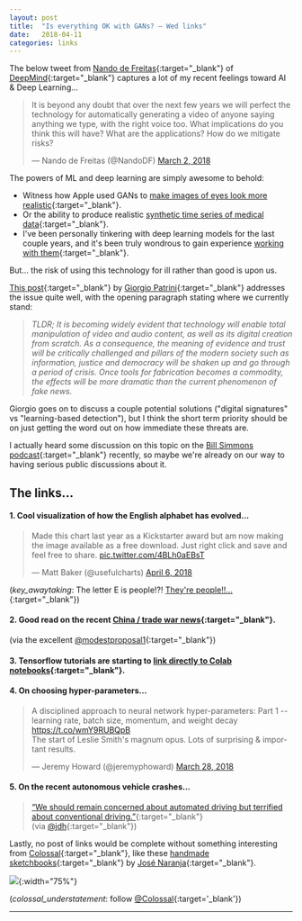 ```yaml
---
layout: post
title:  "Is everything OK with GANs? — Wed links"
date:   2018-04-11
categories: links
---
```


The below tweet from [Nando de Freitas](https://twitter.com/NandoDF/){:target="_blank"} of [DeepMind](https://twitter.com/deepmindai){:target="_blank"} captures a lot of my recent feelings toward AI & Deep Learning...  

<blockquote class="twitter-tweet" data-lang="en"><p lang="en" dir="ltr">It is beyond any doubt that over the next few years we will perfect the technology for automatically generating a video of anyone saying anything we type, with the right voice too. What implications do you think this will have? What are the applications? How do we mitigate risks?</p>&mdash; Nando de Freitas (@NandoDF) <a href="https://twitter.com/NandoDF/status/969574632692047872?ref_src=twsrc%5Etfw">March 2, 2018</a></blockquote>
<script async src="https://platform.twitter.com/widgets.js" charset="utf-8"></script>

The powers of ML and deep learning are simply awesome to behold: 

- Witness how Apple used GANs to [make images of eyes look more realistic](https://machinelearning.apple.com/2017/07/07/GAN.html){:target="_blank"}. 
- Or the ability to produce realistic [synthetic time series of medical data](https://arxiv.org/abs/1706.02633){:target="_blank"}. 
- I've been personally tinkering with deep learning models for the last couple years, and it's been truly wondrous to gain experience [working with them](https://gist.github.com/kcbighuge/c1cc24974f47bef67df416b6daa2d0ab){:target="_blank"}. 

But... the risk of using this technology for ill rather than good is upon us. 

[This post](https://giorgiop.github.io/posts/2018/03/17/AI-and-digital-forgery/){:target="_blank"} by [Giorgio Patrini](https://twitter.com/GiorgioPatrini){:target="_blank"} addresses the issue quite well, with the opening paragraph stating where we currently stand:  

> _TLDR; It is becoming widely evident that technology will enable total manipulation of video and audio content, as well as its digital creation from scratch. As a consequence, the meaning of evidence and trust will be critically challenged and pillars of the modern society such as information, justice and democracy will be shaken up and go through a period of crisis. Once tools for fabrication becomes a commodity, the effects will be more dramatic than the current phenomenon of fake news._

Giorgio goes on to discuss a couple potential solutions ("digital signatures" vs "learning-based detection"), but I think the short term priority should be on just getting the word out on how immediate these threats are. 

I actually heard some discussion on this topic on the [Bill Simmons podcast](https://www.theringer.com/the-bill-simmons-podcast/2018/3/5/17081642/infocalypse-conspiracy-theory-internet-buzzfeed-charlie-warzel){:target="_blank"} recently, so maybe we're already on our way to having serious public discussions about it. 


## The links...

#### 1. Cool visualization of how the English alphabet has evolved...  

<blockquote class="twitter-tweet" data-lang="en"><p lang="en" dir="ltr">Made this chart last year as a Kickstarter award but am now making the image available as a free download. Just right click and save and feel free to share. <a href="https://t.co/4BLh0aEBsT">pic.twitter.com/4BLh0aEBsT</a></p>&mdash; Matt Baker (@usefulcharts) <a href="https://twitter.com/usefulcharts/status/982306942352670722?ref_src=twsrc%5Etfw">April 6, 2018</a></blockquote>
<script async src="https://platform.twitter.com/widgets.js" charset="utf-8"></script>

(_key_awaytaking_: The letter E is people!?! [They're people!!...](https://www.youtube.com/watch?v=6zAFA-hamZ0){:target="_blank"})


#### 2. Good read on the recent [China / trade war news](https://www.wsj.com/articles/the-architect-of-trumps-tough-on-china-policy-1523028038){:target="_blank"}.  
(via the excellent [@modestproposal1](https://twitter.com/modestproposal1){:target="_blank"})


#### 3. Tensorflow tutorials are starting to [link directly to Colab notebooks](https://www.tensorflow.org/get_started/eager){:target="_blank"}.


#### 4. On choosing hyper-parameters...  
<blockquote class="twitter-tweet" data-lang="en"><p lang="en" dir="ltr">A disciplined approach to neural network hyper-parameters: Part 1 -- learning rate, batch size, momentum, and weight decay <a href="https://t.co/wmY9RUBQpB">https://t.co/wmY9RUBQpB</a><br>The start of Leslie Smith&#39;s magnum opus. Lots of surprising &amp; important results.</p>&mdash; Jeremy Howard (@jeremyphoward) <a href="https://twitter.com/jeremyphoward/status/979139949562707970?ref_src=twsrc%5Etfw">March 28, 2018</a></blockquote>
<script async src="https://platform.twitter.com/widgets.js" charset="utf-8"></script>


#### 5. On the recent autonomous vehicle crashes... 

> [“We should remain concerned about automated driving but terrified about conventional driving.”](https://cyberlaw.stanford.edu/blog/2018/03/ubers-fatal-crash){:target="_blank"}  
(via [@jdh](https://twitter.com/jdh){:target="_blank"})


Lastly, no post of links would be complete without something interesting from [Colossal](https://www.thisiscolossal.com/){:target="_blank"}, like these [handmade sketchbooks](https://www.thisiscolossal.com/2018/04/handmade-sketchbooks-by-jose-naranja/){:target="_blank"} by [José Naranja](https://josenaranja.blogspot.com/){:target="_blank"}.  

![](https://www.thisiscolossal.com/wp-content/uploads/2018/04/JoseNaranja_09.jpg){:width="75%"}

(_colossal_understatement_: follow [@Colossal](https://twitter.com/Colossal){:target='_blank'})

---

